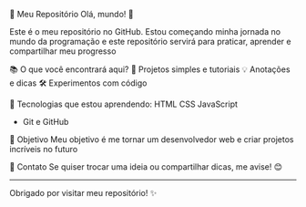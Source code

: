 🚀 Meu Repositório
Olá, mundo! 👋
 
Este é o meu repositório no GitHub. Estou começando minha jornada no mundo da programação e este repositório servirá para praticar, aprender e compartilhar meu progresso

📚 O que você encontrará aqui?
📝 Projetos simples e tutoriais
💡 Anotações e dicas
🛠 Experimentos com código

🌱 Tecnologias que estou aprendendo:
HTML
CSS
JavaScript
- Git e GitHub

🎯 Objetivo
Meu objetivo é me tornar um desenvolvedor web e criar projetos incríveis no futuro

💬 Contato
Se quiser trocar uma ideia ou compartilhar dicas, me avise! 😊
 
---
 
Obrigado por visitar meu repositório! ✨